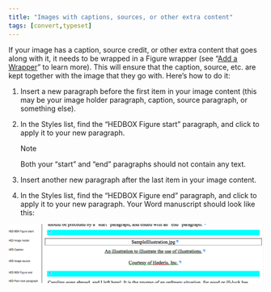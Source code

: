 ```yaml
---
title: "Images with captions, sources, or other extra content"
tags: [convert,typeset]
---
```

 
<html><body><section data-type="chapter" class="hsecchapter" data-hederis-type="hsecchapter" id="images-with-captions-etc" data-pi-attrs="id: images-with-captions-etc; data-tags: convert,typeset;" role="doc-chapter" data-tags="convert,typeset" data-author-name=" " data-book-title=" " title="Images with captions, sources, or other extra content"><p class="hblkp" data-hederis-type="hblkp" id="ps8gTynX9">If your image has a caption, source credit, or other extra content that goes along with it, it needs to be wrapped in a Figure wrapper (see &#8220;<a href="{% link _docs/add-a-wrapper.md %}" class="hspana" data-hederis-type="hspana" id="p3wY4coSw">Add a Wrapper</a>&#8221; to learn more). This will ensure that the caption, source, etc. are kept together with the image that they go with. Here&#8217;s how to do it:</p><ol class="hwprnumlist" data-hederis-type="hwprnumlist" id="pjJy8NI81"><li class="hblkoli" data-hederis-type="hblkoli" id="ligQoCHuvM"><p class="hblkoli" data-hederis-type="hblklip" id="pVqOVmLmz">Insert a new paragraph before the first item in your image content (this may be your image holder paragraph, caption, source paragraph, or something else).</p></li><li class="hblkoli" data-hederis-type="hblkoli" id="lisR1rQUBI"><p class="hblkoli" data-hederis-type="hblklip" id="peQesu9pu">In the Styles list, find the &#8220;HEDBOX Figure start&#8221; paragraph, and click to apply it to your new paragraph.</p><aside class="hwprbox box" data-hederis-type="hwprbox" id="p6pQgFqup" data-type="sidebar"><p class="hblktype" data-hederis-type="hblktype" id="pP8B2lVRc">Note</p><p class="hblkp" data-hederis-type="hblkp" id="pJdgCjIZC">Both your &#8220;start&#8221; and &#8220;end&#8221; paragraphs should not contain any text.</p></aside></li><li class="hblkoli" data-hederis-type="hblkoli" id="liHtdTKRYS"><p class="hblkoli" data-hederis-type="hblklip" id="pCxB5pO24">Insert another new paragraph after the last item in your image content.</p></li><li class="hblkoli" data-hederis-type="hblkoli" id="liFBH5xfqd"><p class="hblkoli" data-hederis-type="hblklip" id="pE2Amz5N2">In the Styles list, find the &#8220;HEDBOX Figure end&#8221; paragraph, and click to apply it to your new paragraph. Your Word manuscript should look like this:</p></li></ol><img data-hederis-type="hblkimg" class="hblkimg" id="pL34snZzt" src="/images/image_2.png" data-img-src="/images/image_2.png"/></section></body></html>
